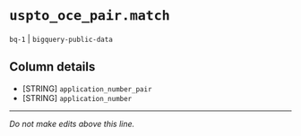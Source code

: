 # `uspto_oce_pair.match`
`bq-1` | `bigquery-public-data`

## Column details
* [STRING]    `application_number_pair`
* [STRING]    `application_number`

-------------------------------------------------------------------------------
*Do not make edits above this line.*
